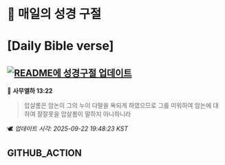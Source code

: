 # 🙏 매일의 성경 구절
# [Daily Bible verse]
## [![README에 성경구절 업데이트](https://github.com/DONGSUKA/first_test/actions/workflows/update-readme-bible.yml/badge.svg)](https://github.com/DONGSUKA/first_test/actions/workflows/update-readme-bible.yml)
<!-- START_BIBLE_VERSE -->
📖 **사무엘하 13:22**
> 압살롬은 암논이 그의 누이 다말을 욕되게 하였으므로 그를 미워하여 암논에 대하여 잘잘못을 압살롬이 말하지 아니하니라

🕊️ _업데이트 시각: 2025-09-22 19:48:23 KST_
  <!-- END_BIBLE_VERSE -->
## GITHUB_ACTION
